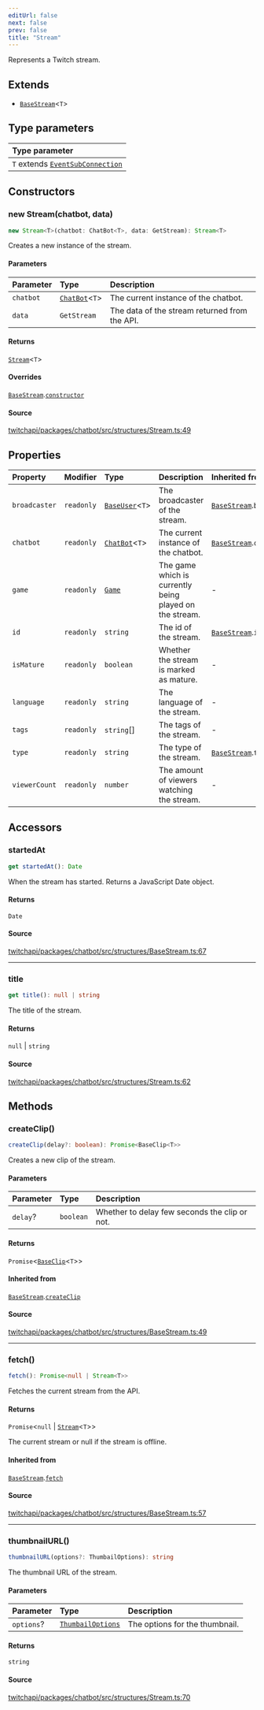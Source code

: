 ```yaml
---
editUrl: false
next: false
prev: false
title: "Stream"
---
```


Represents a Twitch stream.

## Extends

- [`BaseStream`](/api/chatbot/classes/basestream/)\<`T`\>

## Type parameters

| Type parameter |
| :------ |
| `T` extends [`EventSubConnection`](/api/chatbot/enumerations/eventsubconnection/) |

## Constructors

### new Stream(chatbot, data)

```ts
new Stream<T>(chatbot: ChatBot<T>, data: GetStream): Stream<T>
```

Creates a new instance of the stream.

#### Parameters

| Parameter | Type | Description |
| :------ | :------ | :------ |
| `chatbot` | [`ChatBot`](/api/chatbot/classes/chatbot/)\<`T`\> | The current instance of the chatbot. |
| `data` | `GetStream` | The data of the stream returned from the API. |

#### Returns

[`Stream`](/api/chatbot/classes/stream/)\<`T`\>

#### Overrides

[`BaseStream`](/api/chatbot/classes/basestream/).[`constructor`](/api/chatbot/classes/basestream/#constructors)

#### Source

[twitchapi/packages/chatbot/src/structures/Stream.ts:49](https://github.com/pablornc/twitchapi//blob/3baa008ac8be1133cbb9253985d5d4cd48b4e780/packages/chatbot/src/structures/Stream.ts#L49)

## Properties

| Property | Modifier | Type | Description | Inherited from |
| :------ | :------ | :------ | :------ | :------ |
| `broadcaster` | `readonly` | [`BaseUser`](/api/chatbot/classes/baseuser/)\<`T`\> | The broadcaster of the stream. | [`BaseStream`](/api/chatbot/classes/basestream/).`broadcaster` |
| `chatbot` | `readonly` | [`ChatBot`](/api/chatbot/classes/chatbot/)\<`T`\> | The current instance of the chatbot. | [`BaseStream`](/api/chatbot/classes/basestream/).`chatbot` |
| `game` | `readonly` | [`Game`](/api/chatbot/interfaces/game/) | The game which is currently being played on the stream. | - |
| `id` | `readonly` | `string` | The id of the stream. | [`BaseStream`](/api/chatbot/classes/basestream/).`id` |
| `isMature` | `readonly` | `boolean` | Whether the stream is marked as mature. | - |
| `language` | `readonly` | `string` | The language of the stream. | - |
| `tags` | `readonly` | `string`[] | The tags of the stream. | - |
| `type` | `readonly` | `string` | The type of the stream. | [`BaseStream`](/api/chatbot/classes/basestream/).`type` |
| `viewerCount` | `readonly` | `number` | The amount of viewers watching the stream. | - |

## Accessors

### startedAt

```ts
get startedAt(): Date
```

When the stream has started. Returns a JavaScript Date object.

#### Returns

`Date`

#### Source

[twitchapi/packages/chatbot/src/structures/BaseStream.ts:67](https://github.com/pablornc/twitchapi//blob/3baa008ac8be1133cbb9253985d5d4cd48b4e780/packages/chatbot/src/structures/BaseStream.ts#L67)

***

### title

```ts
get title(): null | string
```

The title of the stream.

#### Returns

`null` \| `string`

#### Source

[twitchapi/packages/chatbot/src/structures/Stream.ts:62](https://github.com/pablornc/twitchapi//blob/3baa008ac8be1133cbb9253985d5d4cd48b4e780/packages/chatbot/src/structures/Stream.ts#L62)

## Methods

### createClip()

```ts
createClip(delay?: boolean): Promise<BaseClip<T>>
```

Creates a new clip of the stream.

#### Parameters

| Parameter | Type | Description |
| :------ | :------ | :------ |
| `delay`? | `boolean` | Whether to delay few seconds the clip or not. |

#### Returns

`Promise`\<[`BaseClip`](/api/chatbot/classes/baseclip/)\<`T`\>\>

#### Inherited from

[`BaseStream`](/api/chatbot/classes/basestream/).[`createClip`](/api/chatbot/classes/basestream/#createclip)

#### Source

[twitchapi/packages/chatbot/src/structures/BaseStream.ts:49](https://github.com/pablornc/twitchapi//blob/3baa008ac8be1133cbb9253985d5d4cd48b4e780/packages/chatbot/src/structures/BaseStream.ts#L49)

***

### fetch()

```ts
fetch(): Promise<null | Stream<T>>
```

Fetches the current stream from the API.

#### Returns

`Promise`\<`null` \| [`Stream`](/api/chatbot/classes/stream/)\<`T`\>\>

The current stream or null if the stream is offline.

#### Inherited from

[`BaseStream`](/api/chatbot/classes/basestream/).[`fetch`](/api/chatbot/classes/basestream/#fetch)

#### Source

[twitchapi/packages/chatbot/src/structures/BaseStream.ts:57](https://github.com/pablornc/twitchapi//blob/3baa008ac8be1133cbb9253985d5d4cd48b4e780/packages/chatbot/src/structures/BaseStream.ts#L57)

***

### thumbnailURL()

```ts
thumbnailURL(options?: ThumbailOptions): string
```

The thumbnail URL of the stream.

#### Parameters

| Parameter | Type | Description |
| :------ | :------ | :------ |
| `options`? | [`ThumbailOptions`](/api/chatbot/interfaces/thumbailoptions/) | The options for the thumbnail. |

#### Returns

`string`

#### Source

[twitchapi/packages/chatbot/src/structures/Stream.ts:70](https://github.com/pablornc/twitchapi//blob/3baa008ac8be1133cbb9253985d5d4cd48b4e780/packages/chatbot/src/structures/Stream.ts#L70)
